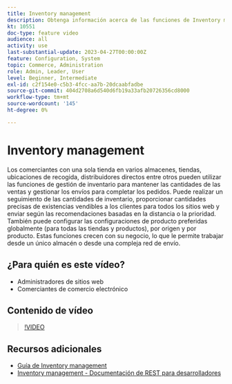 ```yaml
---
title: Inventory management
description: Obtenga información acerca de las funciones de Inventory management y cómo puede utilizarlas para trabajar desde un solo almacén o desde una compleja red de envío.
kt: 10551
doc-type: feature video
audience: all
activity: use
last-substantial-update: 2023-04-27T00:00:00Z
feature: Configuration, System
topic: Commerce, Administration
role: Admin, Leader, User
level: Beginner, Intermediate
exl-id: c2f154e0-c5b3-4fcc-aa7b-20dcaabfadbe
source-git-commit: 404d2708a6d540d6fb19a33afb20726356cd8000
workflow-type: tm+mt
source-wordcount: '145'
ht-degree: 0%

---
```


# Inventory management

Los comerciantes con una sola tienda en varios almacenes, tiendas, ubicaciones de recogida, distribuidores directos entre otros pueden utilizar las funciones de gestión de inventario para mantener las cantidades de las ventas y gestionar los envíos para completar los pedidos. Puede realizar un seguimiento de las cantidades de inventario, proporcionar cantidades precisas de existencias vendibles a los clientes para todos los sitios web y enviar según las recomendaciones basadas en la distancia o la prioridad. También puede configurar las configuraciones de producto preferidas globalmente (para todas las tiendas y productos), por origen y por producto. Estas funciones crecen con su negocio, lo que le permite trabajar desde un único almacén o desde una compleja red de envío.

## ¿Para quién es este vídeo?

- Administradores de sitios web
- Comerciantes de comercio electrónico

## Contenido de vídeo

>[!VIDEO](https://video.tv.adobe.com/v/3411829?quality=12&learn=on&captions=spa)

## Recursos adicionales

- [Guía de Inventory management](https://experienceleague.adobe.com/docs/commerce-admin/inventory/introduction.html?lang=es)
- [Inventory management - Documentación de REST para desarrolladores](https://developer.adobe.com/commerce/webapi/rest/inventory/)
